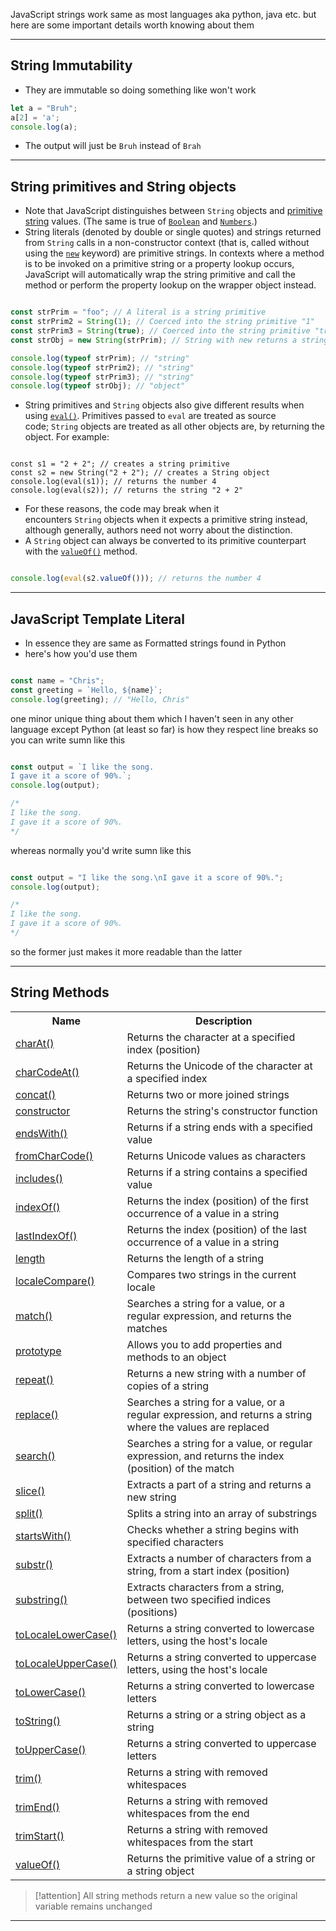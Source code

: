 
JavaScript strings work same as most languages aka python, java etc. but here are some important details worth knowing about them

___
## String Immutability

-  They are immutable so doing something like won't work
```Javascript
let a = "Bruh";
a[2] = 'a';
console.log(a);
```

-  The output will just be `Bruh` instead of `Brah` 

___
## String primitives and String objects

 -  Note that JavaScript distinguishes between `String` objects and [primitive string](https://developer.mozilla.org/en-US/docs/Glossary/Primitive) values. (The same is true of [`Boolean`](https://developer.mozilla.org/en-US/docs/Web/JavaScript/Reference/Global_Objects/Boolean) and [`Numbers`](https://developer.mozilla.org/en-US/docs/Web/JavaScript/Reference/Global_Objects/Number).)
 -  String literals (denoted by double or single quotes) and strings returned from `String` calls in a non-constructor context (that is, called without using the [`new`](https://developer.mozilla.org/en-US/docs/Web/JavaScript/Reference/Operators/new) keyword) are primitive strings. In contexts where a method is to be invoked on a primitive string or a property lookup occurs, JavaScript will automatically wrap the string primitive and call the method or perform the property lookup on the wrapper object instead.
 ```Javascript

const strPrim = "foo"; // A literal is a string primitive
const strPrim2 = String(1); // Coerced into the string primitive "1"
const strPrim3 = String(true); // Coerced into the string primitive "true"
const strObj = new String(strPrim); // String with new returns a string wrapper object.

console.log(typeof strPrim); // "string"
console.log(typeof strPrim2); // "string"
console.log(typeof strPrim3); // "string"
console.log(typeof strObj); // "object"

```

-  String primitives and `String` objects also give different results when using [`eval()`](https://developer.mozilla.org/en-US/docs/Web/JavaScript/Reference/Global_Objects/eval). Primitives passed to `eval` are treated as source code; `String` objects are treated as all other objects are, by returning the object. For example:
```Js

const s1 = "2 + 2"; // creates a string primitive
const s2 = new String("2 + 2"); // creates a String object
console.log(eval(s1)); // returns the number 4
console.log(eval(s2)); // returns the string "2 + 2"

```
-  For these reasons, the code may break when it encounters `String` objects when it expects a primitive string instead, although generally, authors need not worry about the distinction.
-  A `String` object can always be converted to its primitive counterpart with the [`valueOf()`](https://developer.mozilla.org/en-US/docs/Web/JavaScript/Reference/Global_Objects/String/valueOf) method.
```Javascript

console.log(eval(s2.valueOf())); // returns the number 4

```

___

## JavaScript Template Literal
-  In essence they are same as Formatted strings found in Python 
- here's how you'd use them
``` JavaScript

const name = "Chris";
const greeting = `Hello, ${name}`;
console.log(greeting); // "Hello, Chris"

```

one minor unique thing about them which I haven't seen in any other language except Python (at least so far) is how they respect line breaks
so you can write sumn like this
```JavaScript

const output = `I like the song.
I gave it a score of 90%.`;
console.log(output);

/*
I like the song.
I gave it a score of 90%.
*/

```

whereas normally you'd write sumn like this

```JavaScript

const output = "I like the song.\nI gave it a score of 90%.";
console.log(output);

/*
I like the song.
I gave it a score of 90%.
*/

```

so the former just makes it more readable than the latter 

___ 

## String Methods

<table class="ws-table-all notranslate">
  <tbody><tr>
    <th>Name</th>
    <th>Description</th>
  </tr>
  <tr>
    <td><a href="jsref_charat.asp">charAt()</a></td>
    <td>Returns the character at a specified index (position)</td>
  </tr>
  <tr>
    <td><a href="jsref_charcodeat.asp">charCodeAt()</a></td>
    <td>Returns the Unicode of the character at a specified index</td>
  </tr>
  <tr>
    <td><a href="jsref_concat_string.asp">concat()</a></td>
    <td>Returns two or more joined strings</td>
  </tr>
  <tr>
    <td><a href="jsref_constructor_string.asp">constructor</a></td>
    <td>Returns the string's constructor function</td>
  </tr>
  <tr>
    <td><a href="jsref_endswith.asp">endsWith()</a></td>
    <td>Returns if a string ends with a specified value</td>
  </tr>
  <tr>
    <td><a href="jsref_fromcharcode.asp">fromCharCode()</a></td>
    <td>Returns Unicode values as characters</td>
  </tr>
    <tr>
    <td><a href="jsref_includes.asp">includes()</a></td>
    <td>Returns if a string contains a specified value</td>
    </tr>
  <tr>
    <td><a href="jsref_indexof.asp">indexOf()</a></td>
    <td>Returns the index (position) of the first occurrence of a value in a string</td>
  </tr>
  <tr>
    <td><a href="jsref_lastindexof.asp">lastIndexOf()</a></td>
    <td>Returns the index (position) of the last occurrence of a value in a string</td>
  </tr>
  <tr>
    <td><a href="jsref_length_string.asp">length</a></td>
    <td>Returns the length of a string</td>
  </tr>
  <tr>
    <td><a href="jsref_localecompare.asp">localeCompare()</a></td>
    <td>Compares two strings in the current locale</td>
  </tr>
  <tr>
    <td><a href="jsref_match.asp">match()</a></td>
    <td>Searches a string for a value, or a regular expression, and returns the matches</td>
  </tr>
  <tr>
    <td><a href="jsref_prototype_string.asp">prototype</a></td>
    <td>Allows you to add properties and methods to an object</td>
  </tr>
    <tr>
    <td><a href="jsref_repeat.asp">repeat()</a></td>
    <td>Returns a new string with a number of copies of a string</td>
    </tr>
  <tr>
    <td><a href="jsref_replace.asp">replace()</a></td>
    <td>Searches a string for a value, or a regular expression, and returns a string where the values are replaced</td>
  </tr>
  <tr>
    <td><a href="jsref_search.asp">search()</a></td>
    <td>Searches a string for a value, or regular expression, and returns the index (position) of the match</td>
  </tr>
  <tr>
    <td><a href="jsref_slice_string.asp">slice()</a></td>
    <td>Extracts a part of a string and returns a new string</td>
  </tr>
    <tr>
    <td><a href="jsref_split.asp">split()</a></td>
    <td>Splits a string into an array of substrings</td>
    </tr>
  <tr>
    <td><a href="jsref_startswith.asp">startsWith()</a></td>
    <td>Checks whether a string begins with specified characters</td>
  </tr>
  <tr>
    <td><a href="jsref_substr.asp">substr()</a></td>
    <td>Extracts a number of characters from a string, from a start index (position)</td>
  </tr>
  <tr>
    <td><a href="jsref_substring.asp">substring()</a></td>
    <td>Extracts characters from a string, between two specified indices (positions)</td>
  </tr>
  <tr>
    <td><a href="jsref_tolocalelowercase.asp">toLocaleLowerCase()</a></td>
    <td>Returns a string converted to lowercase letters, using the host's locale</td>
  </tr>
  <tr>
    <td><a href="jsref_tolocaleuppercase.asp">toLocaleUpperCase()</a></td>
    <td>Returns a string converted to uppercase letters, using the host's locale</td>
  </tr>
  <tr>
    <td><a href="jsref_tolowercase.asp">toLowerCase()</a></td>
    <td>Returns a string converted to lowercase letters</td>
  </tr>
  <tr>
    <td><a href="jsref_tostring_string.asp">toString()</a></td>
    <td>Returns a string or a string object as a string</td>
  </tr>
  <tr>
    <td><a href="jsref_touppercase.asp">toUpperCase()</a></td>
    <td>Returns a string converted to uppercase letters</td>
  </tr>
  <tr>
    <td><a href="jsref_trim_string.asp">trim()</a></td>
    <td>Returns a string with removed whitespaces</td>
  </tr>
  <tr>
    <td><a href="jsref_string_trim_end.asp">trimEnd()</a></td>
    <td>Returns a string with removed whitespaces from the end</td>
  </tr>
  <tr>
    <td><a href="jsref_string_trim_start.asp">trimStart()</a></td>
    <td>Returns a string with removed whitespaces from the start</td>
  </tr>
  <tr>
    <td><a href="jsref_valueof_string.asp">valueOf()</a></td>
    <td>Returns the primitive value of a string or a string object</td>
  </tr>
</tbody></table>

> [!attention]
> All string methods return a new value so the original variable remains unchanged
   

___

